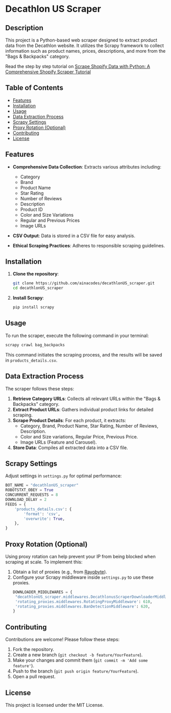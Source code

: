 # Decathlon US Scraper

## Description

This project is a Python-based web scraper designed to extract product data from the Decathlon website. It utilizes the Scrapy framework to collect information such as product names, prices, descriptions, and more from the "Bags & Backpacks" category.

Read the step by step tutorial on [Scrape Shopify Data with Python: A Comprehensive Shopify Scraper Tutorial](https://rayobyte.com/community/scraping-project/scrape-shopify-data-with-python-a-comprehensive-shopify-scraper-tutorial/)

## Table of Contents

- [Features](#features)
- [Installation](#installation)
- [Usage](#usage)
- [Data Extraction Process](#data-extraction-process)
- [Scrapy Settings](#scrapy-settings)
- [Proxy Rotation (Optional)](#proxy-rotation-optional)
- [Contributing](#contributing)
- [License](#license)

## Features

- **Comprehensive Data Collection**: Extracts various attributes including:
  - Category
  - Brand
  - Product Name
  - Star Rating
  - Number of Reviews
  - Description
  - Product ID
  - Color and Size Variations
  - Regular and Previous Prices
  - Image URLs

- **CSV Output**: Data is stored in a CSV file for easy analysis.
- **Ethical Scraping Practices**: Adheres to responsible scraping guidelines.

## Installation

1. **Clone the repository**:
   ```bash
   git clone https://github.com/ainacodes/decathlonUS_scraper.git
   cd decathlonUS_scraper
2. **Install Scrapy**:
   ```bash
   pip install scrapy

## Usage

To run the scraper, execute the following command in your terminal:
```bash
scrapy crawl bag_backpacks
```

This command initiates the scraping process, and the results will be saved in `products_details.csv`.

## Data Extraction Process

The scraper follows these steps:
1. **Retrieve Category URLs**: Collects all relevant URLs within the "Bags & Backpacks" category.
2. **Extract Product URLs**: Gathers individual product links for detailed scraping.
3. **Scrape Product Details**: For each product, it extracts:
    - Category, Brand, Product Name, Star Rating, Number of Reviews, Description.
    - Color and Size variations, Regular Price, Previous Price.
    - Image URLs (Feature and Carousel).
4. **Store Data**: Compiles all extracted data into a CSV file.


## Scrapy Settings

Adjust settings in `settings.py` for optimal performance:

```python
BOT_NAME = "decathlonUS_scraper"
ROBOTSTXT_OBEY = True
CONCURRENT_REQUESTS = 8
DOWNLOAD_DELAY = 2
FEEDS = {
    'products_details.csv': {
        'format': 'csv',
        'overwrite': True,
    },
}
```

## Proxy Rotation (Optional)
Using proxy rotation can help prevent your IP from being blocked when scraping at scale. To implement this:
1. Obtain a list of proxies (e.g., from [Rayobyte](https://rayobyte.com/)).
2. Configure your Scrapy middleware inside `settings.py` to use these proxies.
   ```python
   DOWNLOADER_MIDDLEWARES = {
    "decathlonUS_scraper.middlewares.DecathlonusScraperDownloaderMiddleware": 543,
    'rotating_proxies.middlewares.RotatingProxyMiddleware': 610,
    'rotating_proxies.middlewares.BanDetectionMiddleware': 620,
   }

## Contributing
Contributions are welcome! Please follow these steps:
1. Fork the repository.
2. Create a new branch (`git checkout -b feature/YourFeature`).
3. Make your changes and commit them (`git commit -m 'Add some feature'`).
4. Push to the branch (`git push origin feature/YourFeature`).
5. Open a pull request.


## License
This project is licensed under the MIT License.
